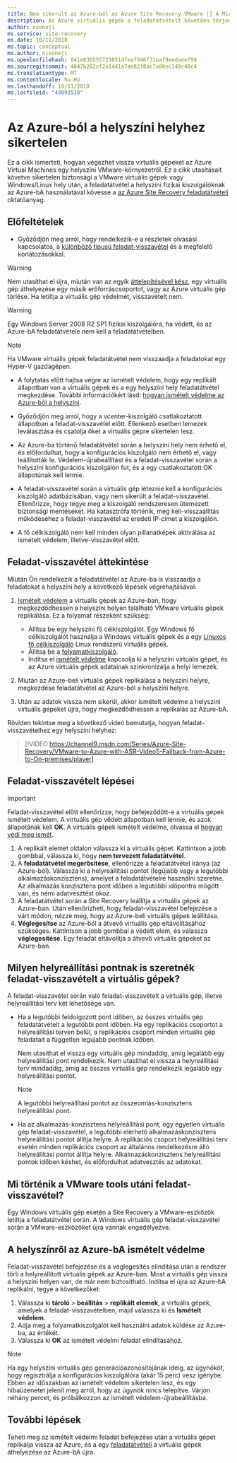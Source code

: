 ```yaml
---
title: Nem sikerült az Azure-ból az Azure Site Recovery VMware |} A Microsoft Docs
description: Az Azure virtuális gépek a feladatátvételt követően térjen vissza a helyszíni virtuális gépek csatlakozva a feladat-visszavételhez is elindítható. Ismerje meg, hogy a feladat-visszavételt lépéseit.
author: nsoneji
ms.service: site-recovery
ms.date: 10/11/2018
ms.topic: conceptual
ms.author: nisoneji
ms.openlocfilehash: 841e036555723051dfeaf946f31eaf9eedaee798
ms.sourcegitcommit: 4047b262cf2a1441a7ae82f8ac7a80ec148c40c4
ms.translationtype: MT
ms.contentlocale: hu-HU
ms.lasthandoff: 10/11/2018
ms.locfileid: "49093510"
---
```

# <a name="fail-back-from-azure-to-an-on-premises-site"></a>Az Azure-ból a helyszíni helyhez sikertelen

Ez a cikk ismerteti, hogyan végezhet vissza virtuális gépeket az Azure Virtual Machines egy helyszíni VMware-környezetről. Ez a cikk utasításait követve sikertelen biztonsági a VMware virtuális gépek vagy Windows/Linux hely után, a feladatátvétel a helyszíni fizikai kiszolgálóknak az Azure-bA használatával kövesse a [az Azure Site Recovery feladatátvételi](site-recovery-failover.md) oktatóanyag.

## <a name="prerequisites"></a>Előfeltételek
- Győződjön meg arról, hogy rendelkezik-e a részletek olvasási kapcsolatos, a [különböző típusú feladat-visszavétel](concepts-types-of-failback.md) és a megfelelő korlátozásokkal.

> [!WARNING]
> Nem utasíthat el újra, miután van az egyik [áttelepítésével kész](migrate-overview.md#what-do-we-mean-by-migration), egy virtuális gép áthelyezése egy másik erőforráscsoportot, vagy az Azure virtuális gép törlése. Ha letiltja a virtuális gép védelmét, visszavételt nem.

> [!WARNING]
> Egy Windows Server 2008 R2 SP1 fizikai kiszolgálóra, ha védett, és az Azure-bA feladatátvétele nem kell a feladatátvételben.

> [!NOTE]
> Ha VMware virtuális gépek feladatátvétel nem visszaadja a feladatokat egy Hyper-V gazdagépen.


- A folytatás előtt hajtsa végre az ismételt védelem, hogy egy replikált állapotban van a virtuális gépek és a egy helyszíni hely feladatátvétel megkezdése. További információkért lásd: [hogyan ismételt védelme az Azure-ból a helyszíni](vmware-azure-reprotect.md).

- Győződjön meg arról, hogy a vcenter-kiszolgáló csatlakoztatott állapotban a feladat-visszavétel előtt. Ellenkező esetben lemezek leválasztása és csatolja őket a virtuális gépre sikertelen lesz.

- Az Azure-ba történő feladatátvétel során a helyszíni hely nem érhető el, és előfordulhat, hogy a konfigurációs kiszolgáló nem érhető el, vagy leállították le. Védelem-újrabeállítást és a feladat-visszavétel során a helyszíni konfigurációs kiszolgálón fut, és a egy csatlakoztatott OK állapotúnak kell lennie. 

- A feladat-visszavétel során a virtuális gép léteznie kell a konfigurációs kiszolgáló adatbázisában, vagy nem sikerült a feladat-visszavétel. Ellenőrizze, hogy tegye meg a kiszolgáló rendszeresen ütemezett biztonsági mentéseket. Ha katasztrófa történik, meg kell-visszaállítás működéséhez a feladat-visszavétel az eredeti IP-címet a kiszolgálón.

- A fő célkiszolgáló nem kell minden olyan pillanatképek aktiválása az ismételt védelem, illetve-visszavétel előtt.

## <a name="overview-of-failback"></a>Feladat-visszavétel áttekintése
Miután Ön rendelkezik a feladatátvétel az Azure-ba is visszaadja a feladatokat a helyszíni hely a következő lépések végrehajtásával:

1. [Ismételt védelem](vmware-azure-reprotect.md) a virtuális gépek az Azure-ban, hogy megkezdődhessen a helyszíni helyen található VMware virtuális gépek replikálása. Ez a folyamat részeként szükség:

    * Állítsa be egy helyszíni fő célkiszolgálót. Egy Windows fő célkiszolgálót használja a Windows virtuális gépek és a egy [Linuxos fő célkiszolgáló](vmware-azure-install-linux-master-target.md) Linux rendszerű virtuális gépek.
    * Állítsa be a [folyamatkiszolgáló](vmware-azure-set-up-process-server-azure.md).
    * Indítsa el [ismételt védelme](vmware-azure-reprotect.md) kapcsolja ki a helyszíni virtuális gépet, és az Azure virtuális gépek adatainak szinkronizálja a helyi lemezek.

2. Miután az Azure-beli virtuális gépek replikálása a helyszíni helyre, megkezdése feladatátvétel az Azure-ból a helyszíni helyre.

3. Után az adatok vissza nem sikerül, akkor ismételt védelme a helyszíni virtuális gépeket újra, hogy megkezdődhessen a replikálás az Azure-bA.

Röviden tekintse meg a következő videó bemutatja, hogyan feladat-visszavételhez egy helyszíni helyhez:
> [!VIDEO https://channel9.msdn.com/Series/Azure-Site-Recovery/VMware-to-Azure-with-ASR-Video5-Failback-from-Azure-to-On-premises/player]


## <a name="steps-to-fail-back"></a>Feladat-visszavételt lépései

> [!IMPORTANT]
> Feladat-visszavétel előtt ellenőrizze, hogy befejeződött-e a virtuális gépek ismételt védelem. A virtuális gép védett állapotban kell lennie, és azok állapotának kell **OK**. A virtuális gépek ismételt védelme, olvassa el [hogyan védi meg ismét](vmware-azure-reprotect.md).

1. A replikált elemet oldalon válassza ki a virtuális gépet. Kattintson a jobb gombbal, válassza ki, hogy **nem tervezett feladatátvétel**.
2. A **feladatátvétel megerősítése**, ellenőrizze a feladatátvétel iránya (az Azure-ból). Válassza ki a helyreállítási pontot (legújabb vagy a legutóbbi alkalmazáskonzisztens), amelyet a feladatátvételre használni szeretne. Az alkalmazás konzisztens pont időben a legutóbbi időpontra mögött van, és némi adatvesztést okoz.
3. A feladatátvétel során a Site Recovery leállítja a virtuális gépek az Azure-ban. Után ellenőrizheti, hogy feladat-visszavétel befejezése a várt módon, nézze meg, hogy az Azure-beli virtuális gépek leállítása.
4. **Véglegesítse** az Azure-ból a átvevő virtuális gép eltávolításához szükséges. Kattintson a jobb gombbal a védett elem, és válassza **véglegesítése**. Egy feladat eltávolítja a átvevő virtuális gépeket az Azure-ban.


## <a name="to-what-recovery-point-can-i-fail-back-the-virtual-machines"></a>Milyen helyreállítási pontnak is szeretnék feladat-visszavételt a virtuális gépek?

A feladat-visszavétel során való feladat-visszavételt a virtuális gép, illetve helyreállítási terv két lehetősége van.

- Ha a legutóbbi feldolgozott pont időben, az összes virtuális gép feladatátvételt a legutóbbi pont időben. Ha egy replikációs csoportot a helyreállítási terven belül, a replikációs csoport minden virtuális gép feladatait a független legújabb pontnak időben.

  Nem utasíthat el vissza egy virtuális gép mindaddig, amíg legalább egy helyreállítási pont rendelkezik. Nem utasíthat el vissza a helyreállítási terv mindaddig, amíg az összes virtuális gép rendelkezik legalább egy helyreállítási pontot.

  > [!NOTE]
  > A legutóbbi helyreállítási pontot az összeomlás-konzisztens helyreállítási pont.

- Ha az alkalmazás-konzisztens helyreállítási pont, egy egyetlen virtuális gép feladat-visszavétel, a legutóbbi elérhető alkalmazáskonzisztens helyreállítási pontot állítja helyre. A replikációs csoport helyreállítási terv esetén minden replikációs csoport az általános rendelkezésre álló helyreállítási pontot állítja helyre.
Alkalmazáskonzisztens helyreállítási pontok időben késhet, és előfordulhat adatvesztés az adatokat.

## <a name="what-happens-to-vmware-tools-post-failback"></a>Mi történik a VMware tools utáni feladat-visszavétel?

Egy Windows virtuális gép esetén a Site Recovery a VMware-eszközök letiltja a feladatátvétel során. A Windows virtuális gép feladat-visszavétel során a VMware-eszközöket újra vannak engedélyezve. 


## <a name="reprotect-from-on-premises-to-azure"></a>A helyszínről az Azure-bA ismételt védelme
Feladat-visszavétel befejezése és a véglegesítés elindítása után a rendszer törli a helyreállított virtuális gépek az Azure-ban. Most a virtuális gép vissza a helyszíni helyen van, de már nem biztosítható. Indítsa el újra az Azure-bA replikálni, tegye a következőket:

1. Válassza ki **tároló** > **beállítás** > **replikált elemek**, a virtuális gépek, amelyek a feladat-visszavételben, majd válassza ki és  **Ismételt védelem**.
2. Adja meg a folyamatkiszolgálót kell használni adatok küldése az Azure-ba, az értékét.
3. Válassza ki **OK** az ismételt védelmi feladat elindításához.

> [!NOTE]
> Ha egy helyszíni virtuális gép generációazonosítójának ideig, az ügynököt, hogy regisztrálja a konfigurációs kiszolgálóra (akár 15 perc) vesz igénybe. Ebben az időszakban az ismételt védelem sikertelen lesz, és egy hibaüzenetet jelenít meg arról, hogy az ügynök nincs telepítve. Várjon néhány percet, és próbálkozzon az ismételt védelem-újrabeállításba.

## <a name="next-steps"></a>További lépések

Teheti meg az ismételt védelmi feladat befejezése után a virtuális gépet replikálja vissza az Azure, és a egy [feladatátvételi](site-recovery-failover.md) a virtuális gépek áthelyezése az Azure-bA újra.


